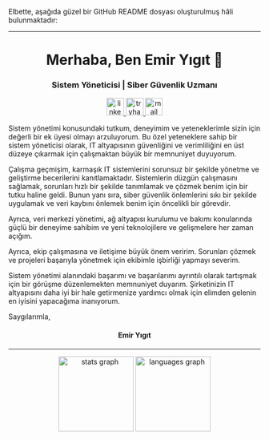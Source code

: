 Elbette, aşağıda güzel bir GitHub README dosyası oluşturulmuş hâli bulunmaktadır:

---

<h1 align="center">Merhaba, Ben Emir Yıgıt 👋</h1>
<h3 align="center">Sistem Yöneticisi | Siber Güvenlik Uzmanı</h3>

<p align="center">
  <a href="https://www.linkedin.com/in/emiryigit/">
    <img src="https://img.shields.io/static/v1?message=LinkedIn&logo=linkedin&label=&color=0077B5&logoColor=white&labelColor=&style=for-the-badge" height="35" alt="linkedin" />
  </a>
  <a href="https://tryhackme.com/p/yigitbne2">
    <img src="https://img.shields.io/static/v1?message=TryHackMe&logo=tryhackme&label=&color=88cc14&logoColor=white&labelColor=&style=for-the-badge" height="35" alt="tryhackme" />
  </a>
  <a href="mailto:emir.YT@yahoo.com">
    <img src="https://img.shields.io/static/v1?message=Outlook&logo=microsoft-outlook&label=&color=0078D4&logoColor=white&labelColor=&style=for-the-badge" height="35" alt="mail" />
  </a>
</p>

<p align="left">Sistem yönetimi konusundaki tutkum, deneyimim ve yeteneklerimle sizin için değerli bir ek üyesi olmayı arzuluyorum. Bu özel yeteneklere sahip bir sistem yöneticisi olarak, IT altyapısının güvenliğini ve verimliliğini en üst düzeye çıkarmak için çalışmaktan büyük bir memnuniyet duyuyorum.</p>

<p align="left">Çalışma geçmişim, karmaşık IT sistemlerini sorunsuz bir şekilde yönetme ve geliştirme becerilerini kanıtlamaktadır. Sistemlerin düzgün çalışmasını sağlamak, sorunları hızlı bir şekilde tanımlamak ve çözmek benim için bir tutku haline geldi. Bunun yanı sıra, siber güvenlik önlemlerini sıkı bir şekilde uygulamak ve veri kaybını önlemek benim için öncelikli bir görevdir.</p>

<p align="left">Ayrıca, veri merkezi yönetimi, ağ altyapısı kurulumu ve bakımı konularında güçlü bir deneyime sahibim ve yeni teknolojilere ve gelişmelere her zaman açığım.</p>

<p align="left">Ayrıca, ekip çalışmasına ve iletişime büyük önem veririm. Sorunları çözmek ve projeleri başarıyla yönetmek için ekibimle işbirliği yapmayı severim.</p>

<p align="left">Sistem yönetimi alanındaki başarımı ve başarılarımı ayrıntılı olarak tartışmak için bir görüşme düzenlemekten memnuniyet duyarım. Şirketinizin IT altyapısını daha iyi bir hale getirmenize yardımcı olmak için elimden gelenin en iyisini yapacağıma inanıyorum.</p>

<p align="left">Saygılarımla,</p>
<h4 align="center">Emir Yıgıt</h4>

---

<div align="center">
  <img src="https://github-readme-stats.vercel.app/api?username=imYigit&hide_title=false&hide_rank=false&show_icons=true&include_all_commits=true&count_private=true&disable_animations=false&theme=dracula&locale=en&hide_border=false" height="150" alt="stats graph" />
  <img src="https://github-readme-stats.vercel.app/api/top-langs?username=imYigit&locale=en&hide_title=false&layout=compact&card_width=320&langs_count=5&theme=dracula&hide_border=false" height="150" alt="languages graph" />
</div>

